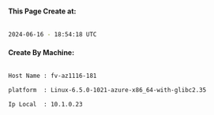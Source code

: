
   
#### This Page Create at:

```bash

2024-06-16 - 18:54:18 UTC

```

#### Create By Machine:

```bash

Host Name : fv-az1116-181

platform  : Linux-6.5.0-1021-azure-x86_64-with-glibc2.35

Ip Local  : 10.1.0.23

```

